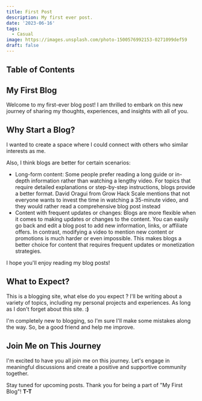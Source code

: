 ```yaml
---
title: First Post
description: My first ever post.
date: '2023-06-16'
tags:
  - Casual
image: https://images.unsplash.com/photo-1500576992153-0271099def59
draft: false
---
```


## Table of Contents

## My First Blog

Welcome to my first-ever blog post! I am thrilled to embark on this new journey of sharing my thoughts, experiences, and insights with all of you.

## Why Start a Blog?

I wanted to create a space where I could connect with others who similar interests as me.

Also, I think blogs are better for certain scenarios:
- Long-form content: Some people prefer reading a long guide or in-depth information rather than watching a lengthy video. For topics that require detailed explanations or step-by-step instructions, blogs provide a better format. David Oragui from Grow Hack Scale mentions that not everyone wants to invest the time in watching a 35-minute video, and they would rather read a comprehensive blog post instead
- Content with frequent updates or changes: Blogs are more flexible when it comes to making updates or changes to the content. You can easily go back and edit a blog post to add new information, links, or affiliate offers. In contrast, modifying a video to mention new content or promotions is much harder or even impossible. This makes blogs a better choice for content that requires frequent updates or monetization strategies.

I hope you'll enjoy reading my blog posts!

## What to Expect?

This is a blogging site, what else do you expect ?
I'll be writing about a variety of topics, including my personal projects and experiences. As long as I don't forget about this site. **:)**

I'm completely new to blogging, so I'm sure I'll make some mistakes along the way. So, be a good friend and help me improve.

## Join Me on This Journey

I'm excited to have you all join me on this journey. Let's engage in meaningful discussions and create a positive and supportive community together.

Stay tuned for upcoming posts.
Thank you for being a part of "My First Blog"! **T-T**